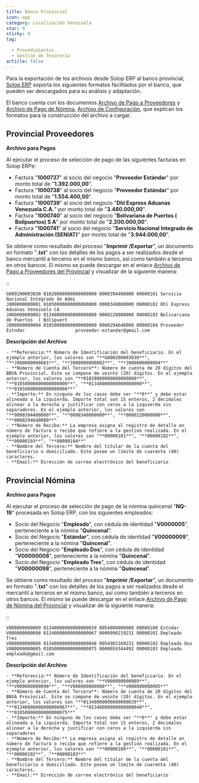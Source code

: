```yaml
---
title: Banco Provincial
icon: app
category: Localización Venezuela
star: 9
sticky: 9
tag:

  - Procedimientos
  - Gestión de Tesorería
article: false
---
```


Para la exportación de los archivos desde Solop ERP al banco provincial, [Solop ERP](https://ayuda.solopapp.com/) soporta los siguientes formatos facilitados por el banco, que pueden ser descargados para su análisis y adaptación.

El banco cuenta con los documentos [Archivo de Pago a Proveedores](DR_Abonos.pdf) y [Archivo de Pago de Nómina](DR_Afiliacion_RRHH.pdf), [Archivo de Configuración](provincial_conf.docx), que explican los formatos para la construcción del archivo a cargar.

**Provincial Proveedores**
--------------------------

**Archivo para Pagos**

Al ejecutar el proceso de selección de pago de las siguientes facturas en Solop ERPe:

- Factura "**1000737**" al socio del negocio "**Proveedor Estándar**" por monto total de "**1.392.000,00**".
- Factura "**1000738**" al socio del negocio "**Proveedor Estándar**" por monto total de "**1.554.400,00**".
- Factura "**1000739**" al socio del negocio "**Dhl Express Aduanas Venezuela C.A.**" por monto total de "**3.480.000,00**".
- Factura "**1000740**" al socio del negocio "**Bolivariana de Puertos  ( Bolipuertos)  S A**" por monto total de "**2.200.000,00**".
- Factura "**1000741**" al socio del negocio "**Servicio Nacional Integrado de Administración (SENIAT)**" por monto total de "**3.944.000,00**".

Se obtiene como resultado del proceso "**Imprimir /Exportar**", un documento en formato "**.txt**" con los detalles de los pagos a ser realizados desde el banco mercantil a terceros en el mismo banco, así como también a terceros en otros bancos. El mismo se puede descargar en el enlace [Archivo de Pago a Proveedores del Provincial](Banco_Provincial__SA_Banco_Universal_10433.txt) y visualizar de la siguiente manera:

::

    G000200003030 01020000000000000000 0000394400000 00000101 Servicio Nacional Integrado de Admi                                    
    J000000000001 01050000000000000000 0000348000000 00000102 Dhl Express Aduanas Venezuela CA                                       
    J000000000002 01340000000000000000 0000220000000 00000103 Bolivariana de Puertos  ( Bolipuert                                    
    J000000000004 01050000000000000000 0000294640000 00000104 Proveedor Estndar                   proveedor-estandar@gmail.com       

**Descripción del Archivo**

    - **Referencia:** Número de Identificación del beneficiario. En el ejemplo anterior, los valores son "**G000200003030**", "**J000000000001**", "**J000000000002**", "**J000000000004**"
    - **Número de Cuenta del Tercero**: Número de cuenta de 20 dígitos del BBVA Provincial. Este se compone de veinte (20) dígitos. En el ejemplo anterior, los valores son "**01020000000000000000**", "**01050000000000000000**", "**01340000000000000000**", "**01050000000000000000**"
    - **Importe:** En ninguno de los casos debe ser "**0**" y debe estar alineada a la izquierda. Importe total son 15 enteros, 2 decimales alinear a la derecha y justificar con ceros a la izquierda sin separadores. En el ejemplo anterior, los valores son "**0000394400000**", "**0000348000000**", "**0000220000000**", "**0000294640000**"
    - **Número de Recibo:** La empresa asigna al registro de detalle en número de factura o recibo que refiere a la gestión realizada. En el ejemplo anterior, los valores son "**00000101**", "**00000102**", "**00000103**", "**00000104**"
    - **Nombre del Tercero:** Nombre del titular de la cuenta del beneficiario o domiciliado. Este posee un límite de cuarenta (40) caracteres.
    - **Email:** Dirección de correo electrónico del beneficiario

**Provincial Nómina**
---------------------

**Archivo para Pagos**

Al ejecutar el proceso de selección de pago de la nómina quincenal "**NQ-19**" procesada en Solop ERP, con los siguientes empleados:

- Socio del Negocio "**Empleado**", con cédula de identidad "**V0000005**", perteneciente a la nómina "**Quincenal**".
- Socio del Negocio "**Estándar**", con cédula de identidad "**V00000009**", perteneciente a la nómina "**Quincenal**".
- Socio del Negocio "**Empleado Dos**", con cédula de identidad "**V00000008**", perteneciente a la nómina "**Quincenal**".
- Socio del Negocio "**Empleado Tres**", con cédula de identidad "**V00000098**", perteneciente a la nómina "**Quincenal**".

Se obtiene como resultado del proceso "**Imprimir /Exportar**", un documento en formato "**.txt**" con los detalles de los pagos a ser realizados desde el mercantil a terceros en el mismo banco, así como también a terceros en otros bancos. El mismo se puede descargar en el enlace [Archivo de Pago de Nómina del Provincial](Banco_Provincial__SA_Banco_Universal_Transito_1545.txt) y visualizar de la siguiente manera:

::

    V000000000009 01340000000000000039 0054000000000 00000100 Estndar                                                                
    V000000000098 01340000000000000067 0000990219231 00000101 Empleado Tres                                                          
    V000000000008 01340000000000000048 0054983169231 00000102 Empleado Dos                                                           
    V000000000005 01050000000000000075 0000059344492 00000103 Empleado                            empleado@gmail.com                 

**Descripción del Archivo**

    - **Referencia:** Número de Identificación del beneficiario. En el ejemplo anterior, los valores son "**V000000000009**", "**V000000000098**", "**V000000000008**", "**V000000000005**"
    - **Número de Cuenta del Tercero**: Número de cuenta de 20 dígitos del BBVA Provincial. Este se compone de veinte (20) dígitos. En el ejemplo anterior, los valores son "**01340000000000000039**", "**01340000000000000067**", "**01340000000000000048**", "**01050000000000000075**"
    - **Importe:** En ninguno de los casos debe ser "**0**" y debe estar alineada a la izquierda. Importe total son 15 enteros, 2 decimales alinear a la derecha y justificar con ceros a la izquierda sin separadores
    - **Número de Recibo:** La empresa asigna al registro de detalle en número de factura o recibo que refiere a la gestión realizada. En el ejemplo anterior, los valores son "**00000100**", "**00000101**", "**00000102**", "**00000103**"
    - **Nombre del Tercero:** Nombre del titular de la cuenta del beneficiario o domiciliado. Este posee un límite de cuarenta (40) caracteres.
    - **Email:** Dirección de correo electrónico del beneficiario
